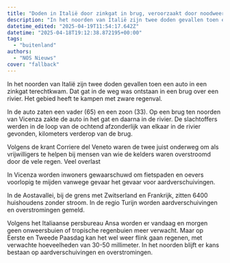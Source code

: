 ```yaml
---
title: "Doden in Italië door zinkgat in brug, veroorzaakt door noodweer"
description: "In het noorden van Italië zijn twee doden gevallen toen een auto in een zinkgat terechtkwam. Dat gat in de weg was ontstaan in een brug over een rivier"
datetime_edited: "2025-04-19T11:54:17.642Z"
datetime: "2025-04-18T19:12:38.872195+00:00"
tags:
  - "buitenland"
authors:
  - "NOS Nieuws"
cover: "fallback"
---
```


In het noorden van Italië zijn twee doden gevallen toen een auto in een zinkgat terechtkwam. Dat gat in de weg was ontstaan in een brug over een rivier. Het gebied heeft te kampen met zware regenval.

In de auto zaten een vader (65) en een zoon (33). Op een brug ten noorden van Vicenza zakte de auto in het gat en daarna in de rivier. De slachtoffers werden in de loop van de ochtend afzonderlijk van elkaar in de rivier gevonden, kilometers verderop van de brug.

Volgens de krant Corriere del Veneto waren de twee juist onderweg om als vrijwilligers te helpen bij mensen van wie de kelders waren overstroomd door de vele regen.
Veel overlast

In Vicenza worden inwoners gewaarschuwd om fietspaden en oevers voorlopig te mijden vanwege gevaar het gevaar voor aardverschuivingen.

In de Aostavallei, bij de grens met Zwitserland en Frankrijk, zitten 6400 huishoudens zonder stroom. In de regio Turijn worden aardverschuivingen en overstromingen gemeld.

Volgens het Italiaanse persbureau Ansa worden er vandaag en morgen geen onweersbuien of tropische regenbuien meer verwacht. Maar op Eerste en Tweede Paasdag kan het wel weer flink gaan regenen, met verwachte hoeveelheden van 30-50 millimeter. In het noorden blijft er kans bestaan op aardverschuivingen en overstromingen.

